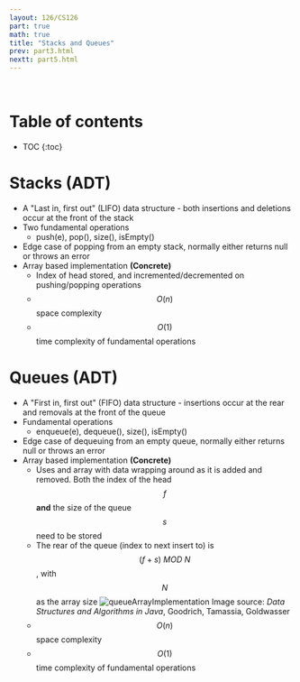 ```yaml
---
layout: 126/CS126
part: true
math: true
title: "Stacks and Queues"
prev: part3.html
nextt: part5.html
---
```


<br/>

# Table of contents
* TOC
{:toc}

# Stacks (ADT)
- A "Last in, first out" (LIFO) data structure - both insertions and deletions occur at the front of the stack
- Two fundamental operations
  - push(e), pop(), size(), isEmpty()
- Edge case of popping from an empty stack, normally either returns null or throws an error
- Array based implementation  **(Concrete)**
  - Index of head stored, and incremented/decremented on pushing/popping operations
  - $$O(n)$$ space complexity
  - $$O(1)$$ time complexity of fundamental operations

# Queues (ADT)
- A "First in, first out" (FIFO) data structure - insertions occur at the rear and removals at the front of the queue
- Fundamental operations
  - enqueue(e), dequeue(), size(), isEmpty()
- Edge case of dequeuing from an empty queue, normally either returns null or throws an error
- Array based implementation **(Concrete)**
  - Uses and array with data wrapping around as it is added and removed. Both the index of the head $$f$$ **and** the size of the queue $$s$$ need to be stored
  - The rear of the queue (index to next insert to) is $$(f + s)\ MOD\ N$$, with $$N$$ as the array size
    ![queueArrayImplementation](C:\Users\egood\Desktop\dcs-notes.github.io\cs126\images\queueArrayImplementation.png)
    Image source: *Data Structures and Algorithms in Java*, Goodrich, Tamassia, Goldwasser
  - $$O(n)$$ space complexity
  - $$O(1)$$ time complexity of fundamental operations
